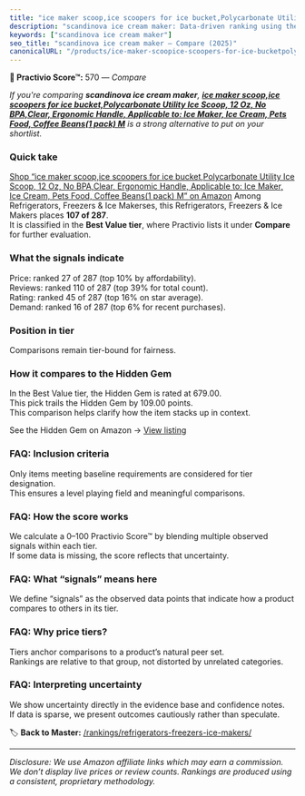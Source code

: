 ```yaml
---
title: "ice maker scoop,ice scoopers for ice bucket,Polycarbonate Utility Ice Scoop, 12 Oz, No BPA,Clear, Ergonomic Handle, Applicable to: Ice Maker, Ice Cream, Pets Food, Coffee Beans(1 pack) M"
description: "scandinova ice cream maker: Data-driven ranking using the Practivio Score™. Positioned by quality, value, demand, findability, momentum."
keywords: ["scandinova ice cream maker"]
seo_title: "scandinova ice cream maker — Compare (2025)"
canonicalURL: "/products/ice-maker-scoopice-scoopers-for-ice-bucketpolycarbonate-utility-ice-scoop-12-oz-no-bpaclear-ergonomic-handle-applicable-to-ice-maker-ice-cream-pets-food-coffee-beans1-pack-m-B0DKT9GBKW/"
---
```


**🛒 Practivio Score™:** 570 — _Compare_


*If you're comparing **scandinova ice cream maker**, **[ice maker scoop,ice scoopers for ice bucket,Polycarbonate Utility Ice Scoop, 12 Oz, No BPA,Clear, Ergonomic Handle, Applicable to: Ice Maker, Ice Cream, Pets Food, Coffee Beans(1 pack) M](https://www.amazon.com/dp/B0DKT9GBKW?tag=practivio-20)** is a strong alternative to put on your shortlist.*
### Quick take
[Shop “ice maker scoop,ice scoopers for ice bucket,Polycarbonate Utility Ice Scoop, 12 Oz, No BPA,Clear, Ergonomic Handle, Applicable to: Ice Maker, Ice Cream, Pets Food, Coffee Beans(1 pack) M” on Amazon](https://www.amazon.com/dp/B0DKT9GBKW?tag=practivio-20)
Among Refrigerators, Freezers & Ice Makerses, this Refrigerators, Freezers & Ice Makers places **107 of 287**.  
It is classified in the **Best Value tier**, where Practivio lists it under **Compare** for further evaluation.

### What the signals indicate
Price: ranked 27 of 287 (top 10% by affordability).  
Reviews: ranked 110 of 287 (top 39% for total count).  
Rating: ranked 45 of 287 (top 16% on star average).  
Demand: ranked 16 of 287 (top 6% for recent purchases).

### Position in tier
Comparisons remain tier-bound for fairness.

### How it compares to the Hidden Gem
In the Best Value tier, the Hidden Gem is rated at 679.00.  
This pick trails the Hidden Gem by 109.00 points.  
This comparison helps clarify how the item stacks up in context.  

See the Hidden Gem on Amazon → [View listing](https://www.amazon.com/dp/B07Y9S7L29?tag=practivio-20)

### FAQ: Inclusion criteria
Only items meeting baseline requirements are considered for tier designation.  
This ensures a level playing field and meaningful comparisons.

### FAQ: How the score works
We calculate a 0–100 Practivio Score™ by blending multiple observed signals within each tier.  
If some data is missing, the score reflects that uncertainty.

### FAQ: What “signals” means here
We define “signals” as the observed data points that indicate how a product compares to others in its tier.

### FAQ: Why price tiers?
Tiers anchor comparisons to a product’s natural peer set.  
Rankings are relative to that group, not distorted by unrelated categories.

### FAQ: Interpreting uncertainty
We show uncertainty directly in the evidence base and confidence notes.  
If data is sparse, we present outcomes cautiously rather than speculate.

<!-- Missing template for Compare/CompareWithinPriceClass -->


🏷️ **Back to Master:** [/rankings/refrigerators-freezers-ice-makers/](/rankings/refrigerators-freezers-ice-makers/)

---
_Disclosure: We use Amazon affiliate links which may earn a commission. We don’t display live prices or review counts. Rankings are produced using a consistent, proprietary methodology._
